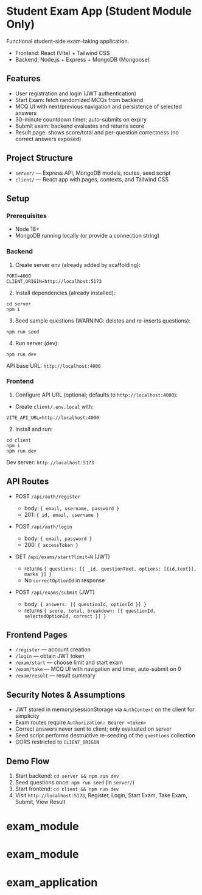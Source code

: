 # Student Exam App (Student Module Only)

Functional student-side exam-taking application.

- Frontend: React (Vite) + Tailwind CSS
- Backend: Node.js + Express + MongoDB (Mongoose)

## Features

- User registration and login (JWT authentication)
- Start Exam: fetch randomized MCQs from backend
- MCQ UI with next/previous navigation and persistence of selected answers
- 30-minute countdown timer; auto-submits on expiry
- Submit exam: backend evaluates and returns score
- Result page: shows score/total and per-question correctness (no correct answers exposed)

## Project Structure

- `server/` — Express API, MongoDB models, routes, seed script
- `client/` — React app with pages, contexts, and Tailwind CSS

## Setup

### Prerequisites

- Node 18+
- MongoDB running locally (or provide a connection string)

### Backend

1. Create server env (already added by scaffolding):

```
PORT=4000
CLIENT_ORIGIN=http://localhost:5173
```

2. Install dependencies (already installed):

```
cd server
npm i
```

3. Seed sample questions (WARNING: deletes and re-inserts questions):

```
npm run seed
```

4. Run server (dev):

```
npm run dev
```

API base URL: `http://localhost:4000`

### Frontend

1. Configure API URL (optional; defaults to `http://localhost:4000`):

- Create `client/.env.local` with:

```
VITE_API_URL=http://localhost:4000
```

2. Install and run:

```
cd client
npm i
npm run dev
```

Dev server: `http://localhost:5173`

## API Routes

- POST `/api/auth/register`

  - body: `{ email, username, password }`
  - 201: `{ id, email, username }`

- POST `/api/auth/login`

  - body: `{ email, password }`
  - 200: `{ accessToken }`

- GET `/api/exams/start?limit=N` (JWT)

  - returns `{ questions: [{ _id, questionText, options: [{id,text}], marks }] }`
  - No `correctOptionId` in response

- POST `/api/exams/submit` (JWT)
  - body: `{ answers: [{ questionId, optionId }] }`
  - returns `{ score, total, breakdown: [{ questionId, selectedOptionId, correct }] }`

## Frontend Pages

- `/register` — account creation
- `/login` — obtain JWT token
- `/exam/start` — choose limit and start exam
- `/exam/take` — MCQ UI with navigation and timer, auto-submit on 0
- `/exam/result` — result summary

## Security Notes & Assumptions

- JWT stored in memory/sessionStorage via `AuthContext` on the client for simplicity
- Exam routes require `Authorization: Bearer <token>`
- Correct answers never sent to client; only evaluated on server
- Seed script performs destructive re-seeding of the `questions` collection
- CORS restricted to `CLIENT_ORIGIN`

## Demo Flow

1. Start backend: `cd server && npm run dev`
2. Seed questions once: `npm run seed` (in `server/`)
3. Start frontend: `cd client && npm run dev`
4. Visit `http://localhost:5173`, Register, Login, Start Exam, Take Exam, Submit, View Result
# exam_module
# exam_module
# exam_application
